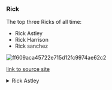 ### Rick

The top three Ricks of all time:

* Rick Astley
* Rick Harrison
* Rick sanchez

![ff609aca45722e715d12fc9974ae62c2](https://user-images.githubusercontent.com/100781871/156579945-0a0b7861-fdb8-45b2-94b9-f7c0b776d47b.gif)




[link to source site](https://replit.com/@james54/RICK#index.html)


<details>
*<summary>Rick Astley</summary>
!(https://user-images.githubusercontent.com/100781871/156579945-0a0b7861-fdb8-45b2-94b9-f7c0b776d47b.gif)
</details>
